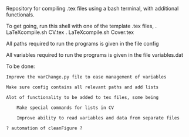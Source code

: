 Repository for compiling .tex files using a bash terminal, with additional 
functionals.

To get going, run this shell with one of the template .tex files,
	. LaTeXcompile.sh CV.tex
	. LaTeXcompile.sh Cover.tex

All paths required to run the programs is given in the file 
	config

All variables required to run the programs is given in the file
	variables.dat

To be done:

	Improve the varChange.py file to ease management of variables

	Make sure config contains all relevant paths and add lists

	Alot of functionality to be added to tex files, some being 

		Make special commands for lists in CV

		Improve ability to read variables and data from separate files

	? automation of cleanFigure ? 
